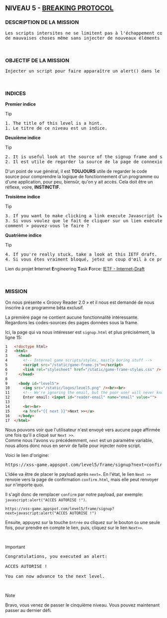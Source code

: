 ## NIVEAU 5 - [BREAKING PROTOCOL](https://xss-game.appspot.com/level5)

### DESCRIPTION DE LA MISSION

<pre>
Les scripts intersites ne se limitent pas à l'échappement correct des données. Parfois, les attaquants peuvent faire
de mauvaises choses même sans injecter de nouveaux éléments dans le DOM.
</pre>

<br>

### OBJECTIF DE LA MISSION

<pre>
Injecter un script pour faire apparaître un alert() dans le contexte de l'application.
</pre>

<br>

### INDICES

**Premier indice**
> [!TIP]
> <pre>
> 1. The title of this level is a hint.
> 1. Le titre de ce niveau est un indice.
> </pre>

**Deuxième indice**
> [!TIP]
> <pre>
> 2. It is useful look at the source of the signup frame and see how the URL parameter is used.
> 2. Il est utile de regarder la source de la page de connexion et de voir comment le paramètre URL est utilisé.
> </pre>

D'un point de vue général, il est **TOUJOURS** utile de regarder le code source pour comprendre la logique de fonctionnement d'un programme ou d'une application, pour peu, biensûr, qu'on y ait accès. Cela doit être un réflexe, voire, **INSTINCTIF**.

**Troisième indice**
> [!TIP]
> <pre>
> 3. If you want to make clicking a link execute Javascript (without using the onclick handler), how can you do it?
> 3. Si vous voulez que le fait de cliquer sur un lien exécute du Javascript (sans utiliser le gestionnaire onclick),
> comment > pouvez-vous le faire ?
> </pre>

**Quatrième indice**
> [!TIP]
> <pre>
> 4. If you're really stuck, take a look at this IETF draft.
> 4. Si vous êtes vraiment bloqué, jetez un coup d'œil à ce projet de l'IETF
> </pre>

Lien du projet **I**nternet **E**ngineering **T**ask **F**orce: [IETF - Internet-Draft](https://datatracker.ietf.org/doc/html/draft-hoehrmann-javascript-scheme-00)

<br>

### MISSION

On nous présente « Groovy Reader 2.0 » et il nous est demandé de nous inscrire à ce programme bêta exclusif.

La première page ne contient aucune fonctionnalité intéressante.
<br>Regardons les codes-sources des pages données sous la frame.

Ici, la page qui va nous intéresser est `signup.html` et plus précisément, la ligne 15:

```html
1   <!doctype html>
2   <html>
3     <head>
4       <!-- Internal game scripts/styles, mostly boring stuff -->
5       <script src="/static/game-frame.js"></script>
6       <link rel="stylesheet" href="/static/game-frame-styles.css" />
7     </head>
8 
9     <body id="level5">
10      <img src="/static/logos/level5.png" /><br><br>
11      <!-- We're ignoring the email, but the poor user will never know! -->
12      Enter email: <input id="reader-email" name="email" value="">
13 
14      <br><br>
15      <a href="{{ next }}">Next >></a>
16    </body>
17  </html>
```

Nous pouvons voir que l'utilisateur n'est envoyé vers aucune page affirmée une fois qu'il a cliqué sur `Next >>`.
<br>Comme nous l'avons vu précédemment, `next` est un paramètre variable, nous allons donc nous en servir de faille pour injecter notre script.

Voici le lien d'origine:

<pre>
https://xss-game.appspot.com/level5/frame/signup?next=confirm
</pre>

L'idée va être de placer le payload après `next=`. En l'état, le lien `Next >>` renvoie vers la page de confirmation `confirm.html`, mais elle peut renvoyer sur n'importe quoi.

Il s'agit donc de remplacer `confirm` par notre payload, par exemple: `javascript:alert("ACCES AUTORISE !")`.

```
https://xss-game.appspot.com/level5/frame/signup?next=javascript:alert("ACCES AUTORISE !")
```

Ensuite, appuyez sur la touche `Entrée` ou cliquez sur le bouton `Go` une seule fois, pour prendre en compte le lien, puis, cliquez sur le lien `Next>>`.

<br>

> [!IMPORTANT]
> <pre>
> Congratulations, you executed an alert:
>
> ACCES AUTORISE !
>
> You can now advance to the next level.
> </pre>

<br>

> [!NOTE]
> Bravo, vous venez de passer le cinquième niveau. Vous pouvez maintenant passer au dernier défi. 
